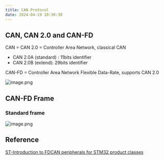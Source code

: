 ```yaml
---
title: CAN Protocol
date: 2024-04-19 10:30:38
---
```

## CAN, CAN 2.0 and CAN-FD
CAN = CAN 2.0 = Controller Area Network, classical CAN
- CAN 2.0A (standard) : 11bits identifier
- CAN 2.0B (extend): 29bits identifier

CAN-FD = Controller Area Network Flexible Data-Rate, supports CAN 2.0

![image.png](https://cdn.jsdelivr.net/gh/TANG617/images/202404191050406.png)

## CAN-FD Frame

### Standard frame
![image.png](https://cdn.jsdelivr.net/gh/TANG617/images/202404191052817.png)






## Reference
[ST-Introduction to FDCAN peripherals for STM32 product classes](https://www.st.com/resource/en/application_note/an5348-introduction-to-fdcan-peripherals-for-stm32-product-classes-stmicroelectronics.pdf)
